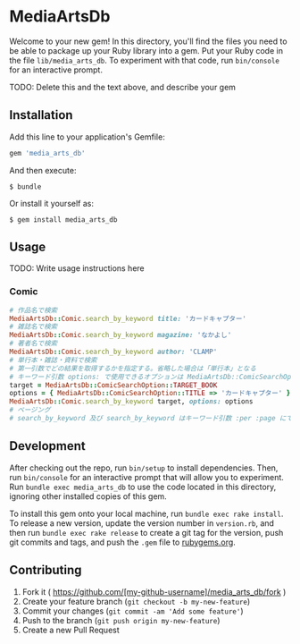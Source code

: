 # MediaArtsDb

Welcome to your new gem! In this directory, you'll find the files you need to be able to package up your Ruby library into a gem. Put your Ruby code in the file `lib/media_arts_db`. To experiment with that code, run `bin/console` for an interactive prompt.

TODO: Delete this and the text above, and describe your gem

## Installation

Add this line to your application's Gemfile:

```ruby
gem 'media_arts_db'
```

And then execute:

    $ bundle

Or install it yourself as:

    $ gem install media_arts_db

## Usage

TODO: Write usage instructions here

### Comic

```ruby
# 作品名で検索
MediaArtsDb::Comic.search_by_keyword title: 'カードキャプター'
# 雑誌名で検索
MediaArtsDb::Comic.search_by_keyword magazine: 'なかよし'
# 著者名で検索
MediaArtsDb::Comic.search_by_keyword author: 'CLAMP'
# 単行本・雑誌・資料で検索
# 第一引数でどの結果を取得するかを指定する。省略した場合は「単行本」となる
# キーワード引数 options: で使用できるオプションは MediaArtsDb::ComicSearchOption に定義されている
target = MediaArtsDb::ComicSearchOption::TARGET_BOOK
options = { MediaArtsDb::ComicSearchOption::TITLE => 'カードキャプター' }
MediaArtsDb::Comic.search_by_keyword target, options: options
# ページング
# search_by_keyword 及び search_by_keyword はキーワード引数 :per :page にて検索結果の件数指定やページ指定が可能
```

## Development

After checking out the repo, run `bin/setup` to install dependencies. Then, run `bin/console` for an interactive prompt that will allow you to experiment. Run `bundle exec media_arts_db` to use the code located in this directory, ignoring other installed copies of this gem.

To install this gem onto your local machine, run `bundle exec rake install`. To release a new version, update the version number in `version.rb`, and then run `bundle exec rake release` to create a git tag for the version, push git commits and tags, and push the `.gem` file to [rubygems.org](https://rubygems.org).

## Contributing

1. Fork it ( https://github.com/[my-github-username]/media_arts_db/fork )
2. Create your feature branch (`git checkout -b my-new-feature`)
3. Commit your changes (`git commit -am 'Add some feature'`)
4. Push to the branch (`git push origin my-new-feature`)
5. Create a new Pull Request
